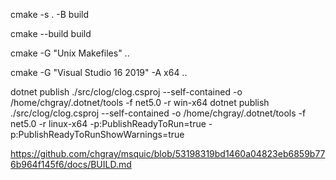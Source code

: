 cmake -s . -B build

cmake --build build


cmake -G "Unix Makefiles" ..

cmake -G "Visual Studio 16 2019" -A x64 ..

dotnet publish ./src/clog/clog.csproj --self-contained -o /home/chgray/.dotnet/tools -f net5.0 -r win-x64
dotnet publish ./src/clog/clog.csproj --self-contained -o /home/chgray/.dotnet/tools -f net5.0 -r linux-x64 -p:PublishReadyToRun=true -p:PublishReadyToRunShowWarnings=true

https://github.com/chgray/msquic/blob/53198319bd1460a04823eb6859b776b964f145f6/docs/BUILD.md
